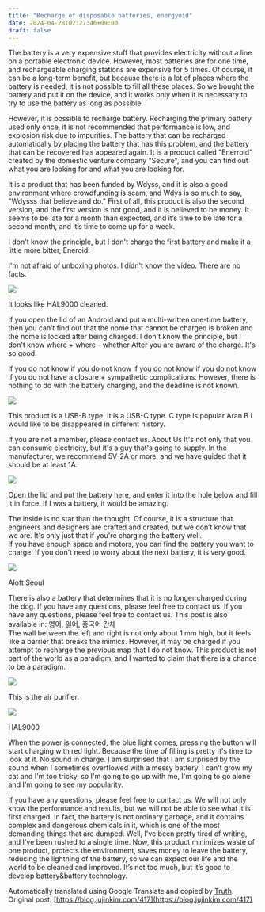 ```yaml
---
title: "Recharge of disposable batteries, energyoid"
date: 2024-04-28T02:27:46+09:00
draft: false
---
```


The battery is a very expensive stuff that provides electricity without a line on a portable electronic device. However, most batteries are for one time, and rechargeable charging stations are expensive for 5 times. Of course, it can be a long-term benefit, but because there is a lot of places where the battery is needed, it is not possible to fill all these places. So we bought the battery and put it on the device, and it works only when it is necessary to try to use the battery as long as possible.

However, it is possible to recharge battery. Recharging the primary battery used only once, it is not recommended that performance is low, and explosion risk due to impurities. The battery that can be recharged automatically by placing the battery that has this problem, and the battery that can be recovered has appeared again. It is a product called "Enerroid" created by the domestic venture company "Secure", and you can find out what you are looking for and what you are looking for.

It is a product that has been funded by Wdyss, and it is also a good environment where crowdfunding is scam, and Wdys is so much to say, "Wdysss that believe and do." First of all, this product is also the second version, and the first version is not good, and it is believed to be money. It seems to be late for a month than expected, and it’s time to be late for a second month, and it’s time to come up for a week.

I don't know the principle, but I don't charge the first battery and make it a little more bitter, Eneroid!

I'm not afraid of unboxing photos. I didn't know the video. There are no facts.

![](https://blog.kakaocdn.net/dn/NhFjj/btqBZNrmutj/kmKMYV0FRHDtsg1BM6msdK/img.png)

It looks like HAL9000 cleaned.



If you open the lid of an Android and put a multi-written one-time battery, then you can’t find out that the nome that cannot be charged is broken and the nome is locked after being charged. I don't know the principle, but I don't know where + where - whether After you are aware of the charge. It's so good.

If you do not know if you do not know if you do not know if you do not know if you do not have a closure + sympathetic complications. However, there is nothing to do with the battery charging, and the deadline is not known.

![](https://blog.kakaocdn.net/dn/ejXUsN/btqB10332Bb/jZp7ZO65KBPgpwfktZTKp1/img.png)

This product is a USB-B type. It is a USB-C type. C type is popular Aran B I would like to be disappeared in different history.



If you are not a member, please contact us. About Us It's not only that you can consume electricity, but it's a guy that's going to supply. In the manufacturer, we recommend 5V-2A or more, and we have guided that it should be at least 1A.

![](https://blog.kakaocdn.net/dn/Kqv6d/btqB2HXhzE9/KW1kDzEylD3cT93YxjiTsk/img.png)

Open the lid and put the battery here, and enter it into the hole below and fill it in force. If I was a battery, it would be amazing.



The inside is no star than the thought. Of course, it is a structure that engineers and designers are crafted and created, but we don’t know that we are. It's only just that if you're charging the battery well.  
If you have enough space and motors, you can find the battery you want to charge. If you don't need to worry about the next battery, it is very good.

![](https://blog.kakaocdn.net/dn/IKXEt/btqB10weDb1/Q03mPlbe9K5oypcbl8Mwm1/img.png)

Aloft Seoul



There is also a battery that determines that it is no longer charged during the dog. If you have any questions, please feel free to contact us. If you have any questions, please feel free to contact us. This post is also available in: 영어, 일어, 중국어 간체   
The wall between the left and right is not only about 1 mm high, but it feels like a barrier that breaks the mimics. However, it may be charged if you attempt to recharge the previous map that I do not know. This product is not part of the world as a paradigm, and I wanted to claim that there is a chance to be a paradigm.

![](https://blog.kakaocdn.net/dn/AzxXU/btqBZNrmveM/TZrdKdmYEUXUPlM1SulfLk/img.png)

This is the air purifier.

![](https://blog.kakaocdn.net/dn/MinT5/btqB2uKEvAD/J7A3scKs6LiQehzpIkkvy1/img.png)

HAL9000



When the power is connected, the blue light comes, pressing the button will start charging with red light. Because the time of filling is pretty It's time to look at it. No sound in charge. I am surprised that I am surprised by the sound when I sometimes overflowed with a messy battery. I can't grow my cat and I'm too tricky, so I'm going to go up with me, I'm going to go alone and I'm going to see my popularity.

If you have any questions, please feel free to contact us. We will not only know the performance and results, but we will not be able to see what it is first charged. In fact, the battery is not ordinary garbage, and it contains complex and dangerous chemicals in it, which is one of the most demanding things that are dumped. Well, I've been pretty tired of writing, and I've been rushed to a single time. Now, this product minimizes waste of one product, protects the environment, saves money to leave the battery, reducing the lightning of the battery, so we can expect our life and the world to be cleaned and improved. It’s not too much, but it’s good to develop battery&battery technology.



Automatically translated using Google Translate and copied by [Truth](https://github.com/jujinkim/truth).
Original post: [https://blog.jujinkim.com/417](https://blog.jujinkim.com/417)